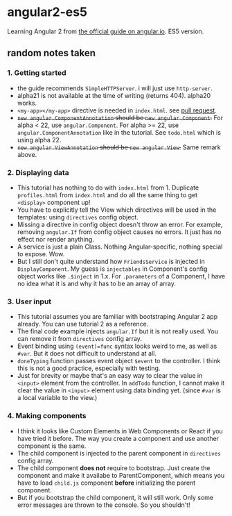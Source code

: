 # angular2-es5

Learning Angular 2 from [the official guide on angular.io](https://angular.io/docs/js/latest/guide/). ES5 version.

## random notes taken

### 1. Getting started

- the guide recommends `SimpleHTTPServer`. i will just use `http-server`.
- alpha21 is not available at the time of writing (returns 404). alpha20 works.
- `<my-app></my-app>` directive is needed in `index.html`. see [pull request](https://github.com/angular/angular.io/issues/94).
- ~~`new angular.ComponentAnnotation` should be `new angular.Component`.~~ For alpha < 22, use `angular.Component`. For alpha >= 22, use `angular.ComponentAnnotation` like in the tutorial. See `todo.html` which is using alpha 22.
- ~~`new angular.ViewAnnotation` should be `new angular.View`.~~ Same remark above.

### 2. Displaying data

- This tutorial has nothing to do with `index.html` from 1. Duplicate `profiles.html` from `index.html` and do all the same thing to get `<display>` component up!
- You have to explicitly tell the View which directives will be used in the templates: using `directives` config object.
- Missing a directive in config object doesn't throw an error. For example, removing `angular.If` from config object causes no errors. It just has no effect nor render anything.
- A service is just a plain Class. Nothing Angular-specific, nothing special to expose. Wow.
- But I still don't quite understand how `FriendsService` is injected in `DisplayComponent`. My guess is `injectables` in Component's config object works like `.$inject` in 1.x. For `.parameters` of a Component, I have no idea what it is and why it has to be an array of array.

### 3. User input

- This tutorial assumes you are familiar with bootstraping Angular 2 app already. You can use tutorial 2 as a reference.
- The final code example injects `angular.If` but it is not really used. You can remove it from `directives` config array.
- Event binding using `(event)=func` syntax looks weird to me, as well as `#var`. But it does not difficult to understand at all.
- `doneTyping` function passes event object `$event` to the controller. I think this is not a good practice, especially with testing.
- Just for brevity or maybe that's an easy way to clear the value in `<input>` element from the controller. In `addTodo` function, I cannot make it clear the value in `<input>` element using data binding yet. (since `#var` is a local variable to the view.)

### 4. Making components

- I think it looks like Custom Elements in Web Components or React if you have tried it before. The way you create a component and use another component is the same.
- The child component is injected to the parent component in `directives` config array.
- The child component **does not** require to bootstrap. Just create the component and make it availabe to ParentComponent, which means you have to load `child.js` component **before** initializing the parent component.
- But if you bootstrap the child component, it will still work. Only some error messages are thrown to the console. So you shouldn't!